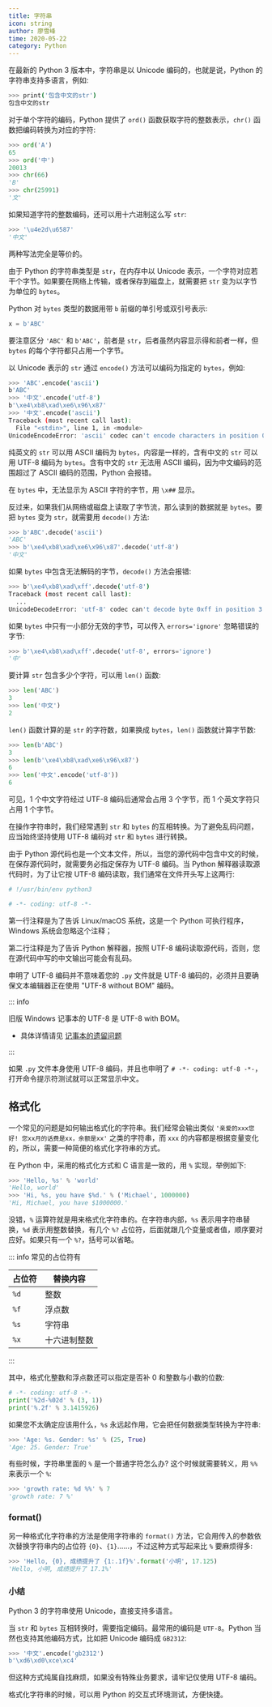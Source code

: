 ```yaml
---
title: 字符串
icon: string
author: 廖雪峰
time: 2020-05-22
category: Python
---
```


在最新的 Python 3 版本中，字符串是以 Unicode 编码的，也就是说，Python 的字符串支持多语言，例如:

```sh
>>> print('包含中文的str')
包含中文的str
```

对于单个字符的编码，Python 提供了 `ord()` 函数获取字符的整数表示，`chr()` 函数把编码转换为对应的字符:

```py
>>> ord('A')
65
>>> ord('中')
20013
>>> chr(66)
'B'
>>> chr(25991)
'文'
```

如果知道字符的整数编码，还可以用十六进制这么写 `str`:

```py
>>> '\u4e2d\u6587'
'中文'
```

两种写法完全是等价的。

由于 Python 的字符串类型是 `str`，在内存中以 Unicode 表示，一个字符对应若干个字节。如果要在网络上传输，或者保存到磁盘上，就需要把 `str` 变为以字节为单位的 `bytes`。

Python 对 `bytes` 类型的数据用带 `b` 前缀的单引号或双引号表示:

```py
x = b'ABC'
```

要注意区分 `'ABC'` 和 `b'ABC'`，前者是 `str`，后者虽然内容显示得和前者一样，但 `bytes` 的每个字符都只占用一个字节。

以 Unicode 表示的 `str` 通过 `encode()` 方法可以编码为指定的 `bytes`，例如:

```sh
>>> 'ABC'.encode('ascii')
b'ABC'
>>> '中文'.encode('utf-8')
b'\xe4\xb8\xad\xe6\x96\x87'
>>> '中文'.encode('ascii')
Traceback (most recent call last):
  File "<stdin>", line 1, in <module>
UnicodeEncodeError: 'ascii' codec can't encode characters in position 0-1: ordinal not in range(128)
```

纯英文的 `str` 可以用 ASCII 编码为 `bytes`，内容是一样的，含有中文的 `str` 可以用 UTF-8 编码为 `bytes`。含有中文的 `str` 无法用 ASCII 编码，因为中文编码的范围超过了 ASCII 编码的范围，Python 会报错。

在 `bytes` 中，无法显示为 ASCII 字符的字节，用 `\x##` 显示。

反过来，如果我们从网络或磁盘上读取了字节流，那么读到的数据就是 `bytes`。要把 `bytes` 变为 `str`，就需要用 `decode()` 方法:

```py
>>> b'ABC'.decode('ascii')
'ABC'
>>> b'\xe4\xb8\xad\xe6\x96\x87'.decode('utf-8')
'中文'
```

如果 `bytes` 中包含无法解码的字节，`decode()` 方法会报错:

```sh
>>> b'\xe4\xb8\xad\xff'.decode('utf-8')
Traceback (most recent call last):
  ...
UnicodeDecodeError: 'utf-8' codec can't decode byte 0xff in position 3: invalid start byte
```

如果 `bytes` 中只有一小部分无效的字节，可以传入 `errors='ignore'` 忽略错误的字节:

```py
>>> b'\xe4\xb8\xad\xff'.decode('utf-8', errors='ignore')
'中'
```

要计算 `str` 包含多少个字符，可以用 `len()` 函数:

```py
>>> len('ABC')
3
>>> len('中文')
2
```

`len()` 函数计算的是 `str` 的字符数，如果换成 `bytes`，`len()` 函数就计算字节数:

```py
>>> len(b'ABC')
3
>>> len(b'\xe4\xb8\xad\xe6\x96\x87')
6
>>> len('中文'.encode('utf-8'))
6
```

可见，1 个中文字符经过 UTF-8 编码后通常会占用 3 个字节，而 1 个英文字符只占用 1 个字节。

在操作字符串时，我们经常遇到 `str` 和 `bytes` 的互相转换。为了避免乱码问题，应当始终坚持使用 UTF-8 编码对 `str` 和 `bytes` 进行转换。

由于 Python 源代码也是一个文本文件，所以，当您的源代码中包含中文的时候，在保存源代码时，就需要务必指定保存为 UTF-8 编码。当 Python 解释器读取源代码时，为了让它按 UTF-8 编码读取，我们通常在文件开头写上这两行:

```py
# !/usr/bin/env python3

# -*- coding: utf-8 -*-
```

第一行注释是为了告诉 Linux/macOS 系统，这是一个 Python 可执行程序，Windows 系统会忽略这个注释；

第二行注释是为了告诉 Python 解释器，按照 UTF-8 编码读取源代码，否则，您在源代码中写的中文输出可能会有乱码。

申明了 UTF-8 编码并不意味着您的 `.py` 文件就是 UTF-8 编码的，必须并且要确保文本编辑器正在使用 "UTF-8 without BOM" 编码。

::: info

旧版 Windows 记事本的 UTF-8 是 UTF-8 with BOM。

- 具体详情请见 [记事本的遗留问题](../../../windows/notepad.md)

:::

如果 `.py` 文件本身使用 UTF-8 编码，并且也申明了 `# -*- coding: utf-8 -*-`，打开命令提示符测试就可以正常显示中文。

## 格式化

一个常见的问题是如何输出格式化的字符串。我们经常会输出类似 `'亲爱的xxx您好! 您xx月的话费是xx，余额是xx'` 之类的字符串，而 `xxx` 的内容都是根据变量变化的，所以，需要一种简便的格式化字符串的方式。

在 Python 中，采用的格式化方式和 C 语言是一致的，用 `%` 实现，举例如下:

```py
>>> 'Hello, %s' % 'world'
'Hello, world'
>>> 'Hi, %s, you have $%d.' % ('Michael', 1000000)
'Hi, Michael, you have $1000000.'
```

没错，`%` 运算符就是用来格式化字符串的。在字符串内部，`%s` 表示用字符串替换，`%d` 表示用整数替换，有几个 `%?` 占位符，后面就跟几个变量或者值，顺序要对应好。如果只有一个 `%?`，括号可以省略。

::: info 常见的占位符有

| 占位符 | 替换内容     |
| ------ | ------------ |
| `%d`   | 整数         |
| `%f`   | 浮点数       |
| `%s`   | 字符串       |
| `%x`   | 十六进制整数 |

:::

其中，格式化整数和浮点数还可以指定是否补 0 和整数与小数的位数:

```py
# -*- coding: utf-8 -*-
print('%2d-%02d' % (3, 1))
print('%.2f' % 3.1415926)
```

如果您不太确定应该用什么，`%s` 永远起作用，它会把任何数据类型转换为字符串:

```py
>>> 'Age: %s. Gender: %s' % (25, True)
'Age: 25. Gender: True'
```

有些时候，字符串里面的 `%` 是一个普通字符怎么办? 这个时候就需要转义，用 `%%` 来表示一个 `%`:

```py
>>> 'growth rate: %d %%' % 7
'growth rate: 7 %'
```

### format()

另一种格式化字符串的方法是使用字符串的 `format()` 方法，它会用传入的参数依次替换字符串内的占位符 `{0}`、`{1}`……，不过这种方式写起来比 `%` 要麻烦得多:

```py
>>> 'Hello, {0}, 成绩提升了 {1:.1f}%'.format('小明', 17.125)
'Hello, 小明, 成绩提升了 17.1%'
```

### 小结

Python 3 的字符串使用 Unicode，直接支持多语言。

当 `str` 和 `bytes` 互相转换时，需要指定编码。最常用的编码是 `UTF-8`。Python 当然也支持其他编码方式，比如把 Unicode 编码成 `GB2312`:

```py
>>> '中文'.encode('gb2312')
b'\xd6\xd0\xce\xc4'
```

但这种方式纯属自找麻烦，如果没有特殊业务要求，请牢记仅使用 UTF-8 编码。

格式化字符串的时候，可以用 Python 的交互式环境测试，方便快捷。
